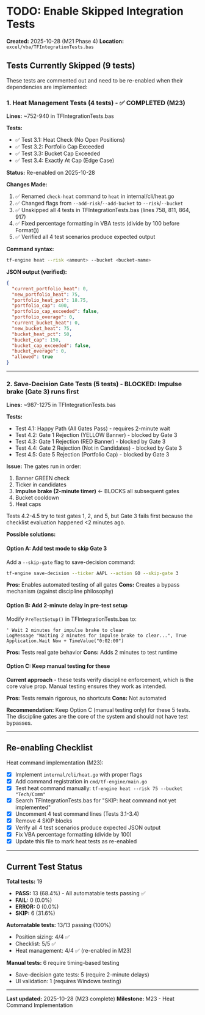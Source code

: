 # TODO: Enable Skipped Integration Tests

**Created:** 2025-10-28 (M21 Phase 4)
**Location:** `excel/vba/TFIntegrationTests.bas`

## Tests Currently Skipped (9 tests)

These tests are commented out and need to be re-enabled when their dependencies are implemented:

### 1. Heat Management Tests (4 tests) - ✅ **COMPLETED (M23)**

**Lines:** ~752-940 in TFIntegrationTests.bas

**Tests:**
- ✅ Test 3.1: Heat Check (No Open Positions)
- ✅ Test 3.2: Portfolio Cap Exceeded
- ✅ Test 3.3: Bucket Cap Exceeded
- ✅ Test 3.4: Exactly At Cap (Edge Case)

**Status:** Re-enabled on 2025-10-28

**Changes Made:**
1. ✅ Renamed `check-heat` command to `heat` in internal/cli/heat.go
2. ✅ Changed flags from `--add-risk`/`--add-bucket` to `--risk`/`--bucket`
3. ✅ Unskipped all 4 tests in TFIntegrationTests.bas (lines 758, 811, 864, 917)
4. ✅ Fixed percentage formatting in VBA tests (divide by 100 before Format())
5. ✅ Verified all 4 test scenarios produce expected output

**Command syntax:**
```bash
tf-engine heat --risk <amount> --bucket <bucket-name>
```

**JSON output (verified):**
```json
{
  "current_portfolio_heat": 0,
  "new_portfolio_heat": 75,
  "portfolio_heat_pct": 18.75,
  "portfolio_cap": 400,
  "portfolio_cap_exceeded": false,
  "portfolio_overage": 0,
  "current_bucket_heat": 0,
  "new_bucket_heat": 75,
  "bucket_heat_pct": 50,
  "bucket_cap": 150,
  "bucket_cap_exceeded": false,
  "bucket_overage": 0,
  "allowed": true
}
```

---

### 2. Save-Decision Gate Tests (5 tests) - **BLOCKED: Impulse brake (Gate 3) runs first**

**Lines:** ~987-1275 in TFIntegrationTests.bas

**Tests:**
- Test 4.1: Happy Path (All Gates Pass) - requires 2-minute wait
- Test 4.2: Gate 1 Rejection (YELLOW Banner) - blocked by Gate 3
- Test 4.3: Gate 1 Rejection (RED Banner) - blocked by Gate 3
- Test 4.4: Gate 2 Rejection (Not in Candidates) - blocked by Gate 3
- Test 4.5: Gate 5 Rejection (Portfolio Cap) - blocked by Gate 3

**Issue:**
The gates run in order:
1. Banner GREEN check
2. Ticker in candidates
3. **Impulse brake (2-minute timer)** ← BLOCKS all subsequent gates
4. Bucket cooldown
5. Heat caps

Tests 4.2-4.5 try to test gates 1, 2, and 5, but Gate 3 fails first because the checklist evaluation happened <2 minutes ago.

**Possible solutions:**

#### Option A: Add test mode to skip Gate 3
Add a `--skip-gate` flag to save-decision command:
```bash
tf-engine save-decision --ticker AAPL --action GO --skip-gate 3
```

**Pros:** Enables automated testing of all gates
**Cons:** Creates a bypass mechanism (against discipline philosophy)

#### Option B: Add 2-minute delay in pre-test setup
Modify `PreTestSetup()` in TFIntegrationTests.bas to:
```vba
' Wait 2 minutes for impulse brake to clear
LogMessage "Waiting 2 minutes for impulse brake to clear...", True
Application.Wait Now + TimeValue("0:02:00")
```

**Pros:** Tests real gate behavior
**Cons:** Adds 2 minutes to test runtime

#### Option C: Keep manual testing for these
**Current approach** - these tests verify discipline enforcement, which is the core value prop. Manual testing ensures they work as intended.

**Pros:** Tests remain rigorous, no shortcuts
**Cons:** Not automated

**Recommendation:** Keep Option C (manual testing only) for these 5 tests. The discipline gates are the core of the system and should not have test bypasses.

---

## Re-enabling Checklist

Heat command implementation (M23):

- [x] Implement `internal/cli/heat.go` with proper flags
- [x] Add command registration in `cmd/tf-engine/main.go`
- [x] Test heat command manually: `tf-engine heat --risk 75 --bucket "Tech/Comm"`
- [x] Search TFIntegrationTests.bas for "SKIP: heat command not yet implemented"
- [x] Uncomment 4 test command lines (Tests 3.1-3.4)
- [x] Remove 4 SKIP blocks
- [x] Verify all 4 test scenarios produce expected JSON output
- [x] Fix VBA percentage formatting (divide by 100)
- [x] Update this file to mark heat tests as re-enabled

---

## Current Test Status

**Total tests:** 19
- **PASS:** 13 (68.4%) - All automatable tests passing ✅
- **FAIL:** 0 (0.0%)
- **ERROR:** 0 (0.0%)
- **SKIP:** 6 (31.6%)

**Automatable tests:** 13/13 passing (100%)
- Position sizing: 4/4 ✅
- Checklist: 5/5 ✅
- Heat management: 4/4 ✅ (re-enabled in M23)

**Manual tests:** 6 require timing-based testing
- Save-decision gate tests: 5 (require 2-minute delays)
- UI validation: 1 (requires Windows testing)

---

**Last updated:** 2025-10-28 (M23 complete)
**Milestone:** M23 - Heat Command Implementation
